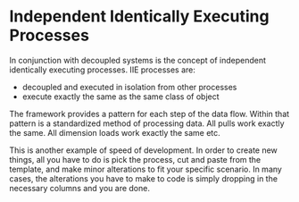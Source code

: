 # Independent Identically Executing Processes

In conjunction with decoupled systems is the concept of independent identically executing processes. IIE processes are:

* decoupled and executed in isolation from other processes
* execute exactly the same as the same class of object

The framework provides a pattern for each step of the data flow. Within that pattern is a standardized method of processing data. All pulls work exactly the same. All dimension loads work exactly the same etc.

This is another example of speed of development. In order to create new things, all you have to do is pick the process, cut and paste from the template, and make minor alterations to fit your specific scenario. In many cases, the alterations you have to make to code is simply dropping in the necessary columns and you are done.

